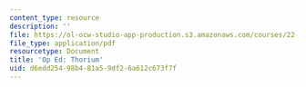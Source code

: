 ```yaml
---
content_type: resource
description: ''
file: https://ol-ocw-studio-app-production.s3.amazonaws.com/courses/22-011-nuclear-engineering-science-systems-and-society-spring-2020/d6edd25498b481a59df26a612c673f7f_MIT22_011S20_Thorium_Op_Ed.pdf
file_type: application/pdf
resourcetype: Document
title: 'Op Ed: Thorium'
uid: d6edd254-98b4-81a5-9df2-6a612c673f7f
---
```

